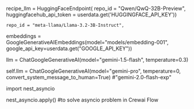 recipe_llm = HuggingFaceEndpoint(
    repo_id = "Qwen/QwQ-32B-Preview", 
    huggingfacehub_api_token = userdata.get('HUGGINGFACE_API_KEY'))
    
    repo_id = "meta-llama/Llama-3.2-3B-Instruct",
     
 
embeddings = GoogleGenerativeAIEmbeddings(model="models/embedding-001",
                          google_api_key=userdata.get("GOOGLE_API_KEY"))
                          
llm = ChatGoogleGenerativeAI(model="gemini-1.5-flash", temperature=0.3)

 self.llm = ChatGoogleGenerativeAI(model="gemini-pro", temperature=0, convert_system_message_to_human=True)
 #"gemini-2.0-flash-exp"
  
 import nest_asyncio
 
 nest_asyncio.apply() #to solve asyncio problem in Crewai Flow
 



 



